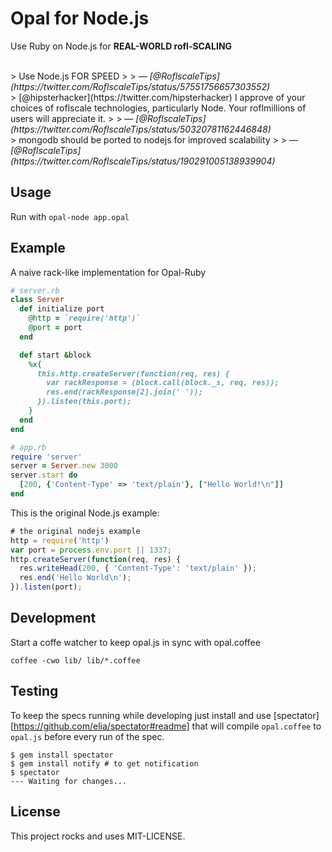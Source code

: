 # Opal for Node.js

Use Ruby on Node.js for **REAL-WORLD rofl-SCALING**

<br>
> Use Node.js FOR SPEED
>
> — <cite>[@RoflscaleTips](https://twitter.com/RoflscaleTips/status/57551756657303552)</cite>


<br>
> [@hipsterhacker](https://twitter.com/hipsterhacker) I approve of your choices of roflscale technologies, particularly Node. Your roflmillions of users will appreciate it.
>
> — <cite>[@RoflscaleTips](https://twitter.com/RoflscaleTips/status/50320781162446848)</cite>

<br>
> mongodb should be ported to nodejs for improved scalability
>
> — <cite>[@RoflscaleTips](https://twitter.com/RoflscaleTips/status/190291005138939904)</cite>




## Usage

Run with `opal-node app.opal`


## Example

A naive rack-like implementation for Opal-Ruby

```ruby
# server.rb
class Server
  def initialize port
    @http = `require('http')`
    @port = port
  end

  def start &block
    %x{
      this.http.createServer(function(req, res) {
        var rackResponse = (block.call(block._s, req, res));
        res.end(rackResponse[2].join(' '));
      }).listen(this.port);
    }
  end
end

# app.rb
require 'server'
server = Server.new 3000
server.start do
  [200, {'Content-Type' => 'text/plain'}, ["Hello World!\n"]]
end
```



This is the original Node.js example:

```js
# the original nodejs example
http = require('http')
var port = process.env.port || 1337;
http.createServer(function(req, res) {
  res.writeHead(200, { 'Content-Type': 'text/plain' });
  res.end('Hello World\n');
}).listen(port);
```


## Development

Start a coffe watcher to keep opal.js in sync with opal.coffee

    coffee -cwo lib/ lib/*.coffee


## Testing

To keep the specs running while developing just install and use [spectator][https://github.com/elia/spectator#readme]
that will compile `opal.coffee` to `opal.js` before every run of the spec.

	$ gem install spectator
	$ gem install notify # to get notification
	$ spectator
	--- Waiting for changes...



## License

This project rocks and uses MIT-LICENSE.
